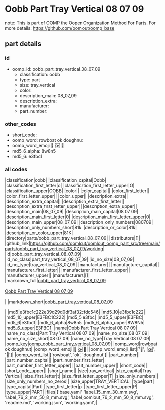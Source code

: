 # Oobb Part Tray Vertical 08 07 09  

note: This is part of OOMP the Oopen Organization Method For Parts. For more details: https://github.com/oomlout/oomp_base

##  part details





### id
* oomp_id: oobb_part_tray_vertical_08_07_09
  * classification: oobb
  * type: part
  * size: tray_vertical
  * color: 
  * description_main: 08_07_09
  * description_extra: 
  * manufacturer: 
  * part_number: 

### other_codes
* short_code: 
* oomp_word: rowboat ok doughnut
* oomp_word_emoji :rowboat: :ok: :doughnut:
* md5_6_alpha: 8w8n5
* md5_6: e3fbc1

### all codes 
|classification|oobb|
|classification_capital|Oobb|
|classification_first_letter|o|
|classification_first_letter_upper|O|
|classification_upper|OOBB|
|color||
|color_capital||
|color_first_letter||
|color_first_letter_upper||
|color_upper||
|description_extra||
|description_extra_capital||
|description_extra_first_letter||
|description_extra_first_letter_upper||
|description_extra_upper||
|description_main|08_07_09|
|description_main_capital|08 07 09|
|description_main_first_letter|0|
|description_main_first_letter_upper|0|
|description_main_upper|08_07_09|
|description_only_numbers|080709|
|description_only_numbers_short|81k|
|description_or_color|81k|
|description_or_color_upper|81K|
|directory|parts/oobb_part_tray_vertical_08_07_09|
|distributors|[]|
|github_link|https://github.com/oomlout/oomlout_oomp_part_src/tree/main/parts/oobb_part_tray_vertical_08_07_09/working|
|id|oobb_part_tray_vertical_08_07_09|
|id_no_class|part_tray_vertical_08_07_09|
|id_no_size|08_07_09|
|id_no_type|tray_vertical_08_07_09|
|manufacturer||
|manufacturer_capital||
|manufacturer_first_letter||
|manufacturer_first_letter_upper||
|manufacturer_upper||
|manufacturers|[]|
|markdown_full|[oobb_part_tray_vertical_08_07_09](https://github.com/oomlout/oomlout_oomp_part_src/tree/main/parts/oobb_part_tray_vertical_08_07_09/working)<br>[](https://github.com/oomlout/oomlout_oomp_part_src/tree/main/parts/oobb_part_tray_vertical_08_07_09/working)<br>[Oobb Part Tray Vertical 08 07 09](https://github.com/oomlout/oomlout_oomp_part_src/tree/main/parts/oobb_part_tray_vertical_08_07_09/working)<br><br>|
|markdown_short|[oobb_part_tray_vertical_08_07_09](https://github.com/oomlout/oomlout_oomp_part_src/tree/main/parts/oobb_part_tray_vertical_08_07_09/working)<br><br>|
|md5|e3fbc1c222e39d29d0df3af32cfdc546|
|md5_10|e3fbc1c222|
|md5_10_upper|E3FBC1C222|
|md5_5|e3fbc|
|md5_5_upper|E3FBC|
|md5_6|e3fbc1|
|md5_6_alpha|8w8n5|
|md5_6_alpha_upper|8W8N5|
|md5_6_upper|E3FBC1|
|name|Oobb Part Tray Vertical 08 07 09|
|name_no_class|Part Tray Vertical 08 07 09|
|name_no_size|08 07 09|
|name_no_size_short|08 07 09|
|name_no_type|Tray Vertical 08 07 09|
|oomp_key|oomp_oobb_part_tray_vertical_08_07_09|
|oomp_word|rowboat ok doughnut|
|oomp_word_emoji|:rowboat: :ok: :doughnut:|
|oomp_word_emoji_list|[':rowboat:', ':ok:', ':doughnut:']|
|oomp_word_list|['rowboat', 'ok', 'doughnut']|
|part_number||
|part_number_capital||
|part_number_first_letter||
|part_number_first_letter_upper||
|part_number_upper||
|short_code||
|short_code_upper||
|short_name||
|size|tray_vertical|
|size_capital|Tray Vertical|
|size_first_letter|t|
|size_first_letter_upper|T|
|size_only_numbers||
|size_only_numbers_no_zeros||
|size_upper|TRAY_VERTICAL|
|type|part|
|type_capital|Part|
|type_first_letter|p|
|type_first_letter_upper|P|
|type_upper|PART|
|files|['base.yaml', 'label_15_mm_30_mm.svg', 'label_76_2_mm_50_8_mm.svg', 'label_oomlout_76_2_mm_50_8_mm.svg', 'readme.md', 'working.json', 'working.yaml']|
